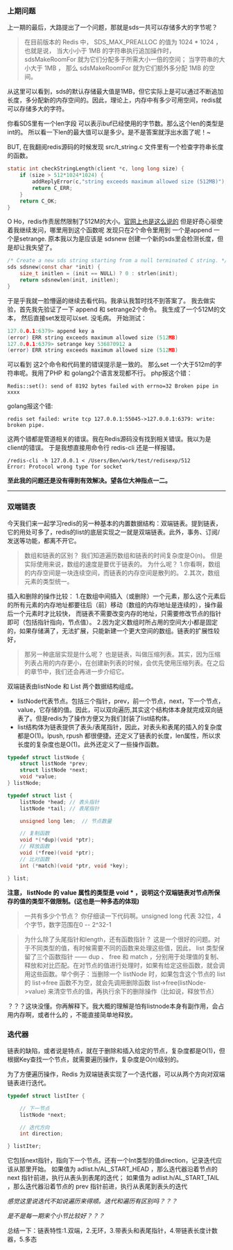 ### 上期问题

上一期的最后，大路提出了一个问题，那就是sds一共可以存储多大的字节呢？

> 在目前版本的 Redis 中， SDS_MAX_PREALLOC 的值为 1024 * 1024 ， 也就是说， 当大小小于 1MB 的字符串执行追加操作时， sdsMakeRoomFor 就为它们分配多于所需大小一倍的空间； 当字符串的大小大于 1MB ， 那么 sdsMakeRoomFor 就为它们额外多分配 1MB 的空间。

从这里可以看到，sds的默认存储最大值是1MB，但它实际上是可以通过不断追加长度，多分配新的内存空间的。因此，理论上，内存中有多少可用空间，redis就可以存储多大的字符。

你看SDS里有一个len字段 可以表示buf已经使用的字节数。那么这个len的类型是int的。 所以看一下len的最大值可以是多少。是不是答案就浮出水面了呢！~

BUT,  在我翻阅redis源码的时候发现 src/t_string.c 文件里有一个检查字符串长度的函数。
```C
static int checkStringLength(client *c, long long size) {
    if (size > 512*1024*1024) {
        addReplyError(c,"string exceeds maximum allowed size (512MB)");
        return C_ERR;
    }
    return C_OK;
}
```
O Ho，redis作责居然限制了512M的大小。[官网上也是这么说的](https://redis.io/topics/data-types)
但是好奇心驱使着我继续发问，哪里用到这个函数呢 发现只在2个命令里用到 一个是append  一个是setrange.
原本我以为是应该是 sdsnew 创建一个新的sds里会检测长度，但是却让我失望了。
```C
/* Create a new sds string starting from a null terminated C string. */
sds sdsnew(const char *init) {
    size_t initlen = (init == NULL) ? 0 : strlen(init);
    return sdsnewlen(init, initlen);
}
```
于是乎我就一脸懵逼的继续去看代码。我承认我暂时找不到答案了。
我去做实验，首先我先验证了一下 append  和 setrange2个命令。
我生成了一个512M的文本，
然后直接set发现可以set. 没毛病。
开始测试：
```C
127.0.0.1:6379> append key a
(error) ERR string exceeds maximum allowed size (512MB)
127.0.0.1:6379> setrange key 536870912 a
(error) ERR string exceeds maximum allowed size (512MB)
```
可以看到 这2个命令和代码里的错误提示是一致的。
那么set 一个大于512m的字符串呢。我用了PHP 和 golang2个语言发现都不行。
php报这个错：
```
Redis::set(): send of 8192 bytes failed with errno=32 Broken pipe in xxxx
```
golang报这个错:
```
redis set failed: write tcp 127.0.0.1:55045->127.0.0.1:6379: write: broken pipe.
```
这两个错都是管道相关的错误。我在Redis源码没有找到相关错误。我以为是client的错误。
于是我想直接用命令行 redis-cli 还是一样报错。 
```
/redis-cli -h 127.0.0.1 < /Users/Ben/work/test/redisexp/512 
Error: Protocol wrong type for socket
```
**至此我的问题还是没有得到有效解决。望各位大神指点一二。**


<hr />

### 双端链表

今天我们来一起学习redis的另一种基本的内置数据结构：双端链表。提到链表，它的用处可多了，redis的list的底层实现之一就是双端链表。此外，事务、订阅/发送等功能，都离不开它。

> 数组和链表的区别？
我们知道遍历数组和链表的时间复杂度是O(n)。
但是实际使用来说，数组的速度是要优于链表的。
>为什么呢？
1.你看啊，数组的内存空间是一块连续空间，而链表的内存空间是散列的。
2.其次，数组元素的类型统一。

插入和删除的操作比较：
1.在数组中间插入（或删除）一个元素，那么这个元素后的所有元素的内存地址都要往后（前）移动（数组的内存地址是连续的），操作最后一个元素时才比较快， 而链表不需要改变内存的地址，只需要修改节点的指针即可（包括指针指向，节点值）。
2.因为定义数组时所占用的空间大小都是固定的，如果存储满了，无法扩展，只能新建一个更大空间的数组。链表的扩展性较好，

> 那另一种底层实现是什么呢？
> 也是链表，叫做压缩列表。其实，因为压缩列表占用的内存更小，在创建新列表的时候，会优先使用压缩列表。在之后的章节中，我们还会再进一步介绍它。

双端链表由listNode 和 List 两个数据结构组成。

- listNode代表节点。包括三个指针，prev，前一个节点，next，下一个节点，value，它存储的值。因此，可以双向遍历,其实这个结构体本身就完成双向链表了。但是redis为了操作方便又为我们封装了list结构体。
- list结构体为链表提供了表头/表尾指针，因此，对表头和表尾的插入的复杂度都是O(1)。lpush, rpush 都很便捷。还定义了链表的长度，len属性，所以求长度的复杂度也是O(1)。此外还定义了一些操作函数。
```c
typedef struct listNode {
    struct listNode *prev;
    struct listNode *next;
    void *value;
} listNode;

typedef struct list {
    listNode *head; // 表头指针
    listNode *tail; // 表尾指针

    unsigned long len;  // 节点数量

    // 复制函数
    void *(*dup)(void *ptr);
    // 释放函数
    void (*free)(void *ptr);
    // 比对函数
    int (*match)(void *ptr, void *key);

} list;
```
**注意， listNode 的 value 属性的类型是 void * ，说明这个双端链表对节点所保存的值的类型不做限制。(这也是一种多态的体现)**

> 一共有多少个节点？
> 你仔细读一下代码啊。unsigned long 代表 32位，4个字节，数字范围在0 -- 2^32-1

> 为什么除了头尾指针和length，还有函数指针？
> 这是一个很好的问题。对于不同类型的值，有时候需要不同的函数来处理这些值，因此， list 类型保留了三个函数指针 —— dup 、 free 和 match ，分别用于处理值的复制、释放和对比匹配。在对节点的值进行处理时，如果有给定这些函数，就会调用这些函数。举个例子：当删除一个 listNode 时，如果包含这个节点的 list 的 list->free 函数不为空，就会先调用删除函数 list->free(listNode->value) 来清空节点的值，再执行余下的删除操作（比如说，释放节点）

？？？这块没懂。你再解释下。我大概的理解是怕有listnode本身有副作用，会占用内存啊，或者什么的 ，不能直接简单地释放。

### 迭代器

链表的缺陷，或者说是特点，就在于删除和插入给定的节点，复杂度都是O(1)，但根据Key查找一个节点，就需要遍历操作，复杂度是O(n)级别的。

为了方便遍历操作，Redis 为双端链表实现了一个迭代器，可以从两个方向对双端链表进行迭代。

```c
typedef struct listIter {

    // 下一节点
    listNode *next;

    // 迭代方向
    int direction;

} listIter;
```
它包括next指针，指向下一个节点。还有一个Int类型的值direction，记录迭代应该从那里开始。
如果值为 adlist.h/AL_START_HEAD ，那么迭代器沿着节点的 next 指针前进，执行从表头到表尾的迭代；
如果值为 adlist.h/AL_START_TAIL ，那么迭代器沿着节点的 prev 指针前进，执行从表尾到表头的迭代

*感觉这里说迭代不如说遍历来得顺。迭代和遍历有区别吗？？？*

*是不是每一期来个小节比较好？？？*

总结一下：链表特性:1.双端，2.无环，3.带表头和表尾指针，4.带链表长度计数器，5.多态
